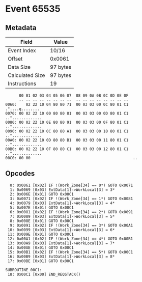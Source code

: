 # Event 65535

## Metadata

| Field           | Value    |
|-----------------|----------|
| Event Index     | 10/16    |
| Offset          | 0x0061   |
| Data Size       | 97 bytes |
| Calculated Size | 97 bytes |
| Instructions    | 19       |

```
      00 01 02 03 04 05 06 07  08 09 0A 0B 0C 0D 0E 0F
      -- -- -- -- -- -- -- --  -- -- -- -- -- -- -- --
0060:    02 22 10 04 80 80 71  00 03 03 00 0C 80 01 C1   ."....q........
0070: 00 02 22 10 00 80 80 81  00 03 03 00 0D 80 01 C1  ..".............
0080: 00 02 22 10 0E 80 80 91  00 03 03 00 0F 80 01 C1  ..".............
0090: 00 02 22 10 0C 80 80 A1  00 03 03 00 10 80 01 C1  ..".............
00A0: 00 02 22 10 0D 80 80 B1  00 03 03 00 11 80 01 C1  ..".............
00B0: 00 02 22 10 0F 80 80 C1  00 03 03 00 12 80 01 C1  ..".............
00C0: 00 00                                             ..              
```

## Opcodes

```
  0: 0x0061 [0x02] IF !(Work_Zone[34] == 0*) GOTO 0x0071
  1: 0x0069 [0x03] ExtData[1]->WorkLocal[3] = 3*
  2: 0x006E [0x01] GOTO 0x00C1
  3: 0x0071 [0x02] IF !(Work_Zone[34] == 1*) GOTO 0x0081
  4: 0x0079 [0x03] ExtData[1]->WorkLocal[3] = 4*
  5: 0x007E [0x01] GOTO 0x00C1
  6: 0x0081 [0x02] IF !(Work_Zone[34] == 2*) GOTO 0x0091
  7: 0x0089 [0x03] ExtData[1]->WorkLocal[3] = 5*
  8: 0x008E [0x01] GOTO 0x00C1
  9: 0x0091 [0x02] IF !(Work_Zone[34] == 3*) GOTO 0x00A1
 10: 0x0099 [0x03] ExtData[1]->WorkLocal[3] = 6*
 11: 0x009E [0x01] GOTO 0x00C1
 12: 0x00A1 [0x02] IF !(Work_Zone[34] == 4*) GOTO 0x00B1
 13: 0x00A9 [0x03] ExtData[1]->WorkLocal[3] = 7*
 14: 0x00AE [0x01] GOTO 0x00C1
 15: 0x00B1 [0x02] IF !(Work_Zone[34] == 5*) GOTO 0x00C1
 16: 0x00B9 [0x03] ExtData[1]->WorkLocal[3] = 8*
 17: 0x00BE [0x01] GOTO 0x00C1

SUBROUTINE_00C1:
 18: 0x00C1 [0x00] END_REQSTACK()
```
